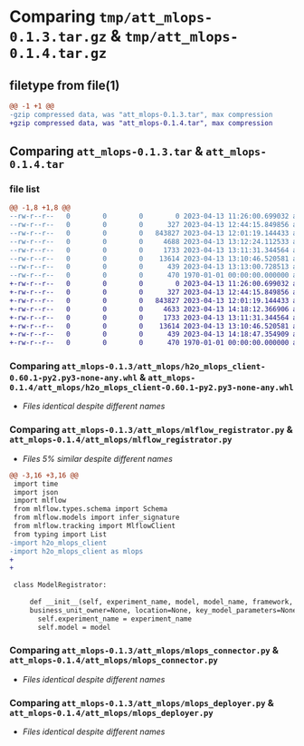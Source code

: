 # Comparing `tmp/att_mlops-0.1.3.tar.gz` & `tmp/att_mlops-0.1.4.tar.gz`

## filetype from file(1)

```diff
@@ -1 +1 @@
-gzip compressed data, was "att_mlops-0.1.3.tar", max compression
+gzip compressed data, was "att_mlops-0.1.4.tar", max compression
```

## Comparing `att_mlops-0.1.3.tar` & `att_mlops-0.1.4.tar`

### file list

```diff
@@ -1,8 +1,8 @@
--rw-r--r--   0        0        0        0 2023-04-13 11:26:00.699032 att_mlops-0.1.3/README.md
--rw-r--r--   0        0        0      327 2023-04-13 12:44:15.849856 att_mlops-0.1.3/att_mlops/__init__.py
--rw-r--r--   0        0        0   843827 2023-04-13 12:01:19.144433 att_mlops-0.1.3/att_mlops/h2o_mlops_client-0.60.1-py2.py3-none-any.whl
--rw-r--r--   0        0        0     4688 2023-04-13 13:12:24.112533 att_mlops-0.1.3/att_mlops/mlflow_registrator.py
--rw-r--r--   0        0        0     1733 2023-04-13 13:11:31.344564 att_mlops-0.1.3/att_mlops/mlops_connector.py
--rw-r--r--   0        0        0    13614 2023-04-13 13:10:46.520581 att_mlops-0.1.3/att_mlops/mlops_deployer.py
--rw-r--r--   0        0        0      439 2023-04-13 13:13:00.728513 att_mlops-0.1.3/pyproject.toml
--rw-r--r--   0        0        0      470 1970-01-01 00:00:00.000000 att_mlops-0.1.3/PKG-INFO
+-rw-r--r--   0        0        0        0 2023-04-13 11:26:00.699032 att_mlops-0.1.4/README.md
+-rw-r--r--   0        0        0      327 2023-04-13 12:44:15.849856 att_mlops-0.1.4/att_mlops/__init__.py
+-rw-r--r--   0        0        0   843827 2023-04-13 12:01:19.144433 att_mlops-0.1.4/att_mlops/h2o_mlops_client-0.60.1-py2.py3-none-any.whl
+-rw-r--r--   0        0        0     4633 2023-04-13 14:18:12.366906 att_mlops-0.1.4/att_mlops/mlflow_registrator.py
+-rw-r--r--   0        0        0     1733 2023-04-13 13:11:31.344564 att_mlops-0.1.4/att_mlops/mlops_connector.py
+-rw-r--r--   0        0        0    13614 2023-04-13 13:10:46.520581 att_mlops-0.1.4/att_mlops/mlops_deployer.py
+-rw-r--r--   0        0        0      439 2023-04-13 14:18:47.354909 att_mlops-0.1.4/pyproject.toml
+-rw-r--r--   0        0        0      470 1970-01-01 00:00:00.000000 att_mlops-0.1.4/PKG-INFO
```

### Comparing `att_mlops-0.1.3/att_mlops/h2o_mlops_client-0.60.1-py2.py3-none-any.whl` & `att_mlops-0.1.4/att_mlops/h2o_mlops_client-0.60.1-py2.py3-none-any.whl`

 * *Files identical despite different names*

### Comparing `att_mlops-0.1.3/att_mlops/mlflow_registrator.py` & `att_mlops-0.1.4/att_mlops/mlflow_registrator.py`

 * *Files 5% similar despite different names*

```diff
@@ -3,16 +3,16 @@
 import time
 import json
 import mlflow
 from mlflow.types.schema import Schema
 from mlflow.models import infer_signature
 from mlflow.tracking import MlflowClient
 from typing import List
-import h2o_mlops_client
-import h2o_mlops_client as mlops
+
+
 
 class ModelRegistrator:
     
     def __init__(self, experiment_name, model, model_name, framework, X_train, y_train, target, model_metrics=[], name=None, description=None, creator_user=None,
     business_unit_owner=None, location=None, key_model_parameters=None, set_experiment_path=None):
       self.experiment_name = experiment_name
       self.model = model
```

### Comparing `att_mlops-0.1.3/att_mlops/mlops_connector.py` & `att_mlops-0.1.4/att_mlops/mlops_connector.py`

 * *Files identical despite different names*

### Comparing `att_mlops-0.1.3/att_mlops/mlops_deployer.py` & `att_mlops-0.1.4/att_mlops/mlops_deployer.py`

 * *Files identical despite different names*

